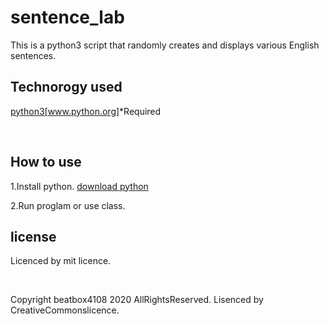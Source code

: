 <h1>sentence_lab</h1>
<p>This is a python3 script that randomly creates and displays various English sentences.</p>
<h2>Technorogy used</h2>
<p><a href="http://www.python.org/">python3[www.python.org]</a>*Required</p>
<br>
<h2>How to use</h2>
<p>
1.Install python. <a href="http://www.python.org/download/">download python</a><br>
</p>
<p>
2.Run proglam or use class.
</p>
<h2>license</h2>
<p>Licenced by mit licence.<p>
<br>
<p>Copyright beatbox4108 2020 AllRightsReserved.
Lisenced by CreativeCommonslicence.</p>
